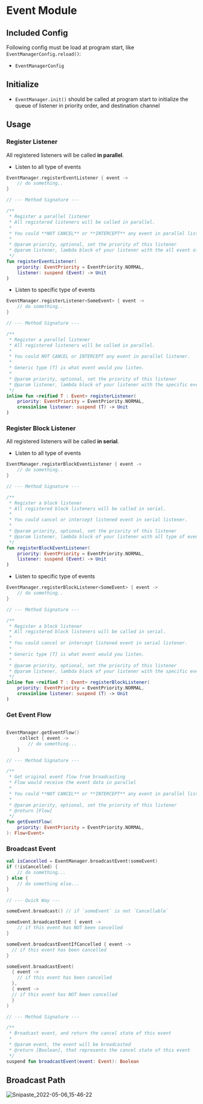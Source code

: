 # Event Module

## Included Config

Following config must be load at program start, like `EventManagerConfig.reload()`:

- `EventManagerConfig`

## Initialize

- `EventManager.init()` should be called at program start to initialize the queue of listener in priority order, and destination channel

## Usage

### Register Listener

All registered listeners will be called **in parallel**.

- Listen to all type of events 

```kotlin
EventManager.registerEventListener { event ->
    // do something..
}

// --- Method Signature ---

/**
 * Register a parallel listener
 * All registered listeners will be called in parallel.
 *
 * You could **NOT CANCEL** or **INTERCEPT** any event in parallel listener.
 *
 * @param priority, optional, set the priority of this listener
 * @param listener, lambda block of your listener with the all event of parameter
 */
fun registerEventListener(
    priority: EventPriority = EventPriority.NORMAL,
    listener: suspend (Event) -> Unit
)
```

- Listen to specific type of events

```kotlin
EventManager.registerListener<SomeEvent> { event ->
    // do something..
}

// --- Method Signature ---

/**
 * Register a parallel listener
 * All registered listeners will be called in parallel.
 *
 * You could NOT CANCEL or INTERCEPT any event in parallel listener.
 *
 * Generic type [T] is what event would you listen.
 *
 * @param priority, optional, set the priority of this listener
 * @param listener, lambda block of your listener with the specific event of parameter
 */
inline fun <reified T : Event> registerListener(
    priority: EventPriority = EventPriority.NORMAL,
    crossinline listener: suspend (T) -> Unit
)
```

### Register Block Listener

All registered listeners will be called **in serial**.

- Listen to all type of events

```kotlin
EventManager.registerBlockEventListener { event ->
    // do something..
}

// --- Method Signature ---

/**
 * Register a block listener
 * All registered block listeners will be called in serial.
 *
 * You could cancel or intercept listened event in serial listener.
 *
 * @param priority, optional, set the priority of this listener
 * @param listener, lambda block of your listener with all type of event of parameter
 */
fun registerBlockEventListener(
    priority: EventPriority = EventPriority.NORMAL,
    listener: suspend (Event) -> Unit
)
```

- Listen to specific type of events

```kotlin
EventManager.registerBlockListener<SomeEvent> { event ->
    // do something..
}

// --- Method Signature ---

/**
 * Register a block listener
 * All registered block listeners will be called in serial.
 *
 * You could cancel or intercept listened event in serial listener.
 *
 * Generic type [T] is what event would you listen.
 *
 * @param priority, optional, set the priority of this listener
 * @param listener, lambda block of your listener with the specific event of parameter
 */
inline fun <reified T : Event> registerBlockListener(
    priority: EventPriority = EventPriority.NORMAL,
    crossinline listener: suspend (T) -> Unit
)
```

### Get Event Flow

```kotlin

EventManager.getEventFlow()
    .collect { event -> 
        // do something...
    }

// --- Method Signature ---

/**
 * Get original event flow from broadcasting
 * Flow would receive the event data in parallel
 *
 * You could **NOT CANCEL** or **INTERCEPT** any event in parallel listener.
 *
 * @param priority, optional, set the priority of this listener
 * @return [Flow]
 */
fun getEventFlow(
    priority: EventPriority = EventPriority.NORMAL,
): Flow<Event>
```

### Broadcast Event

```kotlin
val isCancelled = EventManager.broadcastEvent(someEvent)
if (!isCancelled) {
    // do something...
} else {
    // do something else...
}

// --- Quick Way ---

someEvent.broadcast() // if `someEvent` is not `Cancellable`

someEvent.broadcastEvent { event ->
    // if this event has NOT been cancelled
}

someEvent.broadcastEventIfCancelled { event ->
  // if this event has been cancelled
}

someEvent.broadcastEvent(
  { event ->
    // if this event has been cancelled
  },
  { event ->
  // if this event has NOT been cancelled 
  }
)

// --- Method Signature ---

/**
 * Broadcast event, and return the cancel state of this event
 *
 * @param event, the event will be broadcasted
 * @return [Boolean], that represents the cancel state of this event
 */
suspend fun broadcastEvent(event: Event): Boolean
```

## Broadcast Path

![Snipaste_2022-05-06_15-46-22](https://user-images.githubusercontent.com/25319400/167162147-a9302a06-8aa6-4d60-a568-147dcb9c7586.png)


